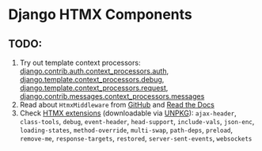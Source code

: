 # Django HTMX Components

## TODO:

1. Try out template context processors: [django.contrib.auth.context_processors.auth](https://docs.djangoproject.com/en/4.2/ref/templates/api/#django-contrib-auth-context-processors-auth), [django.template.context_processors.debug](https://docs.djangoproject.com/en/4.2/ref/templates/api/#django-template-context-processors-debug), [django.template.context_processors.request](https://docs.djangoproject.com/en/4.2/ref/templates/api/#django-template-context-processors-request), [django.contrib.messages.context_processors.messages](https://docs.djangoproject.com/en/4.2/ref/templates/api/#django-contrib-messages-context-processors-messages)
2. Read about `HtmxMiddleware` from [GitHub](https://github.com/adamchainz/django-htmx/blob/main/src/django_htmx/middleware.py) and [Read the Docs](https://django-htmx.readthedocs.io/en/latest/middleware.html)
3. Check [HTMX extensions](https://htmx.org/extensions/#reference) (downloadable via [UNPKG](https://unpkg.com/browse/htmx.org@1.9.9/dist/ext/)): `ajax-header`, `class-tools`, `debug`, `event-header`, `head-support`, `include-vals`, `json-enc`, `loading-states`, `method-override`, `multi-swap`, `path-deps`, `preload`, `remove-me`, `response-targets`, `restored`, `server-sent-events`, `websockets`

